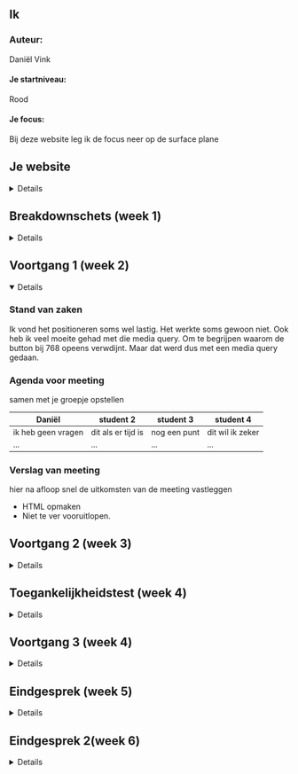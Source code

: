 
## Ik

<open>

### Auteur:
Daniël Vink

#### Je startniveau:
Rood

#### Je focus:
Bij deze website leg ik de focus neer op de surface plane
 
</details>





## Je website

<details>


### Je opdracht:
https://dierenparkamersfoort.nl/

#### Screenshot(s) van de eerste pagina (small screen): 
hier de naam van de pagina  
<img src="images/screenshot_voorpagina.png" width="375px" alt="omschrijving van de pagina">

#### Screenshot(s) van de tweede pagina (small screen):
hier de naam van de pagina  
<img src="images/screenshot_pagina2.png" width="375px" alt="omschrijving van de pagina">
 
</details>



## Breakdownschets (week 1)

<details>
De website kleineert bij 1200px width 992px width 768px width
### de hele pagina:
1200px
<img src="images/breakdown1200.png" width="375px" alt="breakdown van de hele pagina">
992px
<img src="images/breakdown992.png" width="375px" alt="breakdown van de hele pagina">
768px
<img src="images/breakdown768.png" width="375px" alt="breakdown van de hele pagina">
### dynamisch deel (bijv menu): 
 
<img src="images/menu768.png" width="375px" alt="breakdown van een dynamisch deel">
1200px menu
<img src="images/menu1200.png" width="375px" alt="breakdown van een dynamisch deel">
 
Hier twee schetsen van wanneer de website een breakdownpoint bereikt.
<img src="images/1200pxschets.png" width="375px" alt="breakdown schets">
<img src="images/1200pxschets.png" width="375px" alt="breakdown schets">

</details>





## Voortgang 1 (week 2)

<details open>

### Stand van zaken
Ik vond het positioneren soms wel lastig. Het werkte soms gewoon niet. Ook heb ik veel moeite gehad met die media query. Om te begrijpen waarom de button bij 768 opeens verwdijnt. Maar dat werd dus met een media query gedaan.


### Agenda voor meeting
samen met je groepje opstellen

| Daniël     | student 2          | student 3    | student 4        |
| ---            | ---                | ---          | ---              |
| ik heb geen vragen | dit als er tijd is | nog een punt | dit wil ik zeker |
| ...            | ...                | ...          | ...              |


### Verslag van meeting
hier na afloop snel de uitkomsten van de meeting vastleggen

- HTML opmaken
- Niet te ver vooruitlopen.


</details>





## Voortgang 2 (week 3)

<details>


### Stand van zaken
Ik ben niet super erg opgeschoten deze week door omstandigheden. Ik moet nog flink aan de slag om alles af te krijgen.


### Agenda voor meeting
samen met je groepje opstellen

| Daniël     | student 2          | student 3    | student 4        |
| ---            | ---                | ---          | ---              |
| Ik heb geen vragen | dit als er tijd is | nog een punt | dit wil ik zeker |
| ...            | ...                | ...          | ...              |


### Verslag van meeting
hier na afloop snel de uitkomsten van de meeting vastleggen

Minder focussen op het responsive maken van de website want dit kost veel tijd. Focussen op de surface van de website.

</details>





## Toegankelijkheidstest (week 4)

<details>
Tijdens de 8e werkgroep zijn wij als klas een toegangkelijkheids test gaan ondernemen. Deze als functie om er achter te komen wat de toegangkelijkheid is van de huidige status van onze website. 

### Bevindingen
Lijst met bevindingen die ik heb gevonden:
 - Menu niet toegangkelijk voor een screenreader
 - Er misten veel alt tags binnen mijn HTML
 - het kleurcontrast is goed.
 - De website is toegankelijk voor mensen met Parkinson.
 - De verandering van kleur tijdens hoveren maakt interactieve elementen zichtbaar voor slechtzienden.

#### Menu niet toegangkelijk voor een screenreader

Op dit moment kan een screenreader nog niet optimaal werken op mijn website. De website is nog niet zo optimaal geprogrammeerd dat de screenreader deze goed kan lezen. Een voorbeeld hiervan is het menu. Deze kan niet worden opengeklapt waardoor een blind persoon die een screenreader gebruikt deze nooit zou kunnen gebruiken. De screenreader vind het element ook niet. Hier zal ik in de toekomst een verandering in gaan brengen.


#### Er missen alt tags

Tijdens het gebruiken van de screenreader ben ik erachter gekomen dat er veel alt tags ontbraken in mijn code. Dit zorgde ervoor dat een screenreader geen idee heeft wat er afgebeeld staat in een afbeelding. Hierdoor weet de gebruiker van een screenreader ook niet wat er afspeelt wat niet gebruikersvriendelijk is. Ik heb dit zo snel mogelijk aangepast. 


#### Het kleurcontrast is goed

Tijdens de les heb ik gebruik gemaakt van de aanwezige brillen. Door deze brillen te gebruiken ben ik erachter gekomen dat de verschillende elementen op mijn website goed te onderscheiden zijn van elkaar. Ook wanneer er sprake is van een wazig beeld of kleurenblindheid.


#### Website toegankelijk voor mensen met Parkinson 

Tijdens de les heb ik gebruik gemaakt van het apparaat wat je arm deed trillen. De website was vrijwel goed te besturen met het parkinson naboots apparaat. Echter waren alleen de kleine 'Lees meer' buttons iets moeilijker om aan te klikken. Dit maakt het misschien iets moeilijker maar het is voor alsnog goed te doen.

 
#### Verandering kleur interactieve elementen 

Door dat de kleur verandert van de meeste interactieve elementen is het voor slechtzienden gemakkelijker gemaakt om te herkennen wanneer een element interactief is. Dit zal ik onthouden om later ook toe te passen.
 
#### Conclusie

Mijn website is niet toegankelijk voor screenreaders. Dit zal ik in de toekomst nog moeten gaan verbeteren zodat dit ook toegankelijk is voor mensen met een beperking zoals blindheid. Wel kunnen mensen die wat slechter zien mijn website goed gebruiken en ook mensen met Parkinson. Echter denk ik dat het optimaal maken van een screenreader nog best complex kan zijn en ik moet hier dus ook nog veel over leren. Maar daar heb ik de tijd ook nog voor.

</details>





## Voortgang 3 (week 4)

<details>


### Stand van zaken
De stand van zaken is dat ik nog heel veel classes en div's gebruik. Dit mag echter niet waardoor ik dit nog moet gaan aanpassen.


### Agenda voor meeting
samen met je groepje opstellen

| student 1      | student 2          | student 3    | student 4        |
| ---            | ---                | ---          | ---              |
| Vragen of divs | en dit             | en ik dit    | en dan ik dat    |
| mogen en classes| dit als er tijd is | nog een punt | dit wil ik zeker |
| ...            | ...                | ...          | ...              |


### Verslag van meeting
hier na afloop snel de uitkomsten van de meeting vastleggen

Alle classes en divs wegwerken is wat ik nog moet doen. En de rest van de website afmaken, ook nog door de W3C validator halen.

</details>





## Eindgesprek (week 5)

<details>


### Stand van zaken
Ik ben tevreden met het eindresultaat wat ik heb mogen behalen. Na veel te hebben gestruggled ben ik toch terecht gekomen waar ik terecht wilde komen. Het is helaas niet gelukt om de website responsive te maken omdat hier heel veel tijd in ging zitten. En ik was al heel veel tijd kwijt aan het maken van de surface van de website.

### Screenshot(s)

<img src="images/eindresultaat1.png" alt="eindresultaat1">
 <img src="images/eindresultaat2.png" alt="eindresultaat2">
 <img src="images/eindresultaat3.png" alt="eindresultaat3">
 <img src="images/eindresultaat4.png" alt="eindresultaat4">
 <img src="images/eindresultaat5.png" alt="eindresultaat5">
 <img src="images/eindresultaat6.png" alt="eindresultaat6">

</details>


## Eindgesprek 2(week 6)

<details>
 
 
### Stand van zaken.
Ik heb deze weken hard gewerkt aan een nieuwe iteratie van mijn website. Ik moest nog enkele elementen toevoegen zoals states aan mijn buttons. Ik heb nu alle buttons interactief gemaakt waardoor de website echt tot leven komt. Wel zo prettig voor de gebruiker. Ook heb ik mijn verslag opgeknapt en nu ik nog wat interactieve elementen erbij heb gekregen. Zelf geprobeerd of deze toegankelijk genoeg zijn voor groepen die er problemen mee zouden kunnen ervaren.
 <img src="images/eindresultaat7.png" alt="eindresultaat7">
Hier is het navigatie element te zien waar nu een hover state op zit.
 <img src="images/eindresultaat8.png" alt="eindresultaat8">
In de volgende afbeelding wordt weergegeven hoe de buttons een diepere kleur krijgen en een pijltje wat beweegt. Dit maakt het voor de gebruiker duidelijk dat het een interactief element is.
 <img src="images/eindresultaat9.png" alt="eindresultaat9">
Dit geldt echter voor alle interactieve elementen, behalve het logo en de social media.
 

## Bronnenlijst

<details open>


1. https://www.youtube.com/watch?v=zGiirUiWslI
2. https://www.youtube.com/watch?v=OtBpgtqrjyo
3. https://www.w3schools.com/cssref/sel_before.asp
4. https://www.w3schools.com/howto/howto_css_cards.asp
5. https://css-tricks.com/currentcolor/
6. https://developer.mozilla.org/en-US/docs/Web/CSS/aspect-ratio


</details>
